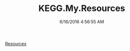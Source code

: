 ﻿---
title: KEGG.My.Resources
date: 6/16/2016 4:56:55 AM
---

[Resources](T-KEGG.My.Resources.Resources.html)
